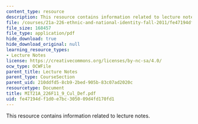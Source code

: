 ```yaml
---
content_type: resource
description: This resource contains information related to lecture notes.
file: /courses/21a-226-ethnic-and-national-identity-fall-2011/fe47194df1d0e7bc305009d4fd170fd1_MIT21A_226F11_9_Cul_Def.pdf
file_size: 168457
file_type: application/pdf
hide_download: true
hide_download_original: null
learning_resource_types:
- Lecture Notes
license: https://creativecommons.org/licenses/by-nc-sa/4.0/
ocw_type: OCWFile
parent_title: Lecture Notes
parent_type: CourseSection
parent_uid: 210ddfd5-8cb9-2bed-905b-83c07ad2020c
resourcetype: Document
title: MIT21A_226F11_9_Cul_Def.pdf
uid: fe47194d-f1d0-e7bc-3050-09d4fd170fd1
---
```

This resource contains information related to lecture notes.